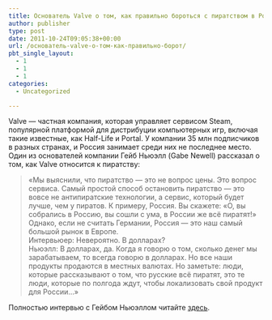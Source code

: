```yaml
---
title: Основатель Valve о том, как правильно бороться с пиратством в России
author: publisher
type: post
date: 2011-10-24T09:05:38+00:00
url: /основатель-valve-о-том-как-правильно-борот/
pbt_single_layout:
  - 1
  - 1
  - 1
categories:
  - Uncategorized

---
```

Valve — частная компания, которая управляет сервисом Steam, популярной платформой для дистрибуции компьютерных игр, включая такие известные, как Half-Life и Portal. У компании 35 млн подписчиков в разных странах, и Россия занимает среди них не последнее место. Один из основателей компании Гейб Ньюэлл (Gabe Newell) рассказал о том, как Valve относится к пиратству:

> «Мы выяснили, что пиратство — это не вопрос цены. Это вопрос сервиса. Самый простой способ остановить пиратство — это вовсе не антипиратские технологии, а сервис, который будет лучше, чем у пиратов. К примеру, Россия. Вы скажете: «О, вы собрались в Россию, вы сошли с ума, в России же всё пиратят!» Однако, если не считать Германии, Россия — это наш самый большой рынок в Европе.  
> Интервьюер: Невероятно. В долларах?  
> Ньюэлл: В долларах, да. Когда я говорю о том, сколько денег мы зарабатываем, то всегда говорю в долларах. Но все наши продукты продаются в местных валютах. Но заметьте: люди, которые рассказывают о том, что русские всё пиратят, это те люди, которые по полгода ждут, чтобы локализовать свой продукт для России…»

Полностью интервью с Гейбом Ньюэллом читайте [здесь][1].

 [1]: http://www.geekwire.com/2011/experiments-video-game-economics-valves-gabe-newell